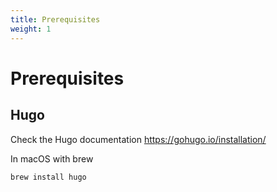 ```yaml
---
title: Prerequisites
weight: 1
---
```


# Prerequisites

## Hugo

Check the Hugo documentation https://gohugo.io/installation/

In macOS with brew

```shell
brew install hugo
```
